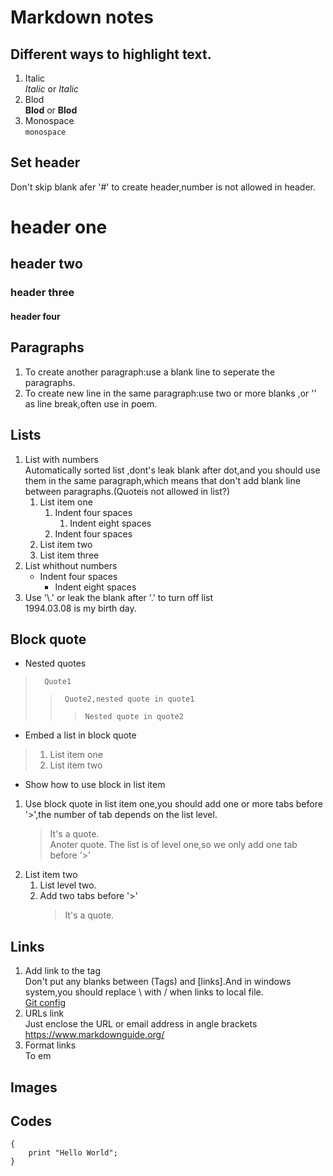 # Markdown notes 

## Different ways to highlight text.  
1. Italic  
*Italic* or _Italic_
1. Blod  
**Blod** or __Blod__
1. Monospace  
`monospace` 

## Set header  
Don't skip blank afer '#' to create header,number is not allowed in header.
# header one
## 	header two
### header three
#### header four

## Paragraphs  
1. To create another paragraph:use a blank line to seperate the paragraphs.
1. To create new line in the same paragraph:use two or more blanks ,or '\' as line break,often use in poem.  

## Lists  
1. List with numbers  
Automatically sorted list ,dont's leak blank after dot,and you should use them in the same paragraph,which means that don't add blank line between paragraphs.(Quoteis not allowed in list?) 
	1. List item one     
		1. Indent four spaces   
			1. Indent eight spaces  
		1. Indent four spaces
	1. List item two
	1. List item three
1. List whithout numbers
	- Indent four spaces 
		- Indent eight spaces  
1. Use '\\.' or leak the blank after '.' to turn off list  
1994.03.08 is my birth day.
		
## Block quote
- Nested quotes  
>    	Quote1
>>		Quote2,nested quote in quote1
>>>		Nested quote in quote2  
- Embed a list in block quote  
>1. List item one
>2. List item two  
- Show how to use block in list item
1. Use block quote in list item one,you should add one or more tabs before '>',the number of tab depends on the list level.   
	>It's a quote.  
	>Anoter quote. 
	>The list is of level one,so we only add one tab before '>'  
1. List item two
	1. List level two.
	1. Add two tabs before '>'  
		>It's a quote.

## Links  
1. Add link to the tag  
Don't put any blanks between (Tags) and \[links\].And in windows system,you should replace \ with / when links to local file.   
[Git config](C:/Users/lenovo/.gitconfig)  
1. URLs link  
Just enclose the URL or email address in angle brackets
<https://www.markdownguide.org/>
1. Format links  
To em



## Images

## Codes
```
{
	print "Hello World";
}
```






